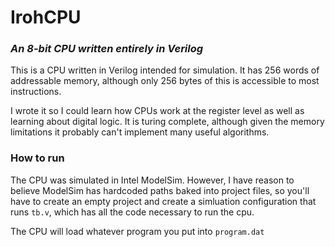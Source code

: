 # IrohCPU
### *An 8-bit CPU written entirely in Verilog*

This is a CPU written in Verilog intended for simulation. It has 256 words of addressable memory, although only 256 bytes of this is accessible to most instructions.

I wrote it so I could learn how CPUs work at the register level as well as learning about digital logic. It is turing complete, although given the memory limitations it probably can't implement many useful algorithms.

### How to run

The CPU was simulated in Intel ModelSim. However, I have reason to believe ModelSim has hardcoded paths baked into project files, so you'll have to create an empty project and create a simluation configuration that runs `tb.v`, which has all the code necessary to run the cpu.

The CPU will load whatever program you put into `program.dat`
